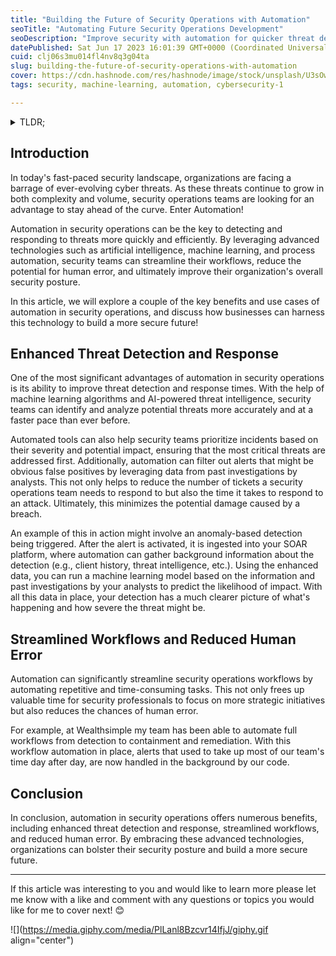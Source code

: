 ```yaml
---
title: "Building the Future of Security Operations with Automation"
seoTitle: "Automating Future Security Operations Development"
seoDescription: "Improve security with automation for quicker threat detection, efficient workflows, and minimized human error, boosting overall protection"
datePublished: Sat Jun 17 2023 16:01:39 GMT+0000 (Coordinated Universal Time)
cuid: clj06s3mu014fl4nv8q3g04ta
slug: building-the-future-of-security-operations-with-automation
cover: https://cdn.hashnode.com/res/hashnode/image/stock/unsplash/U3sOwViXhkY/upload/e04edd15e58d9b8c74cad88ec801c05d.jpeg
tags: security, machine-learning, automation, cybersecurity-1

---
```


<details data-node-type="hn-details-summary"><summary>TLDR;</summary><div data-type="detailsContent">Building the future of security operations with automation offers enhanced threat detection and response, streamlined workflows, and reduced human error, leading to improved overall security posture.</div></details>

## Introduction

In today's fast-paced security landscape, organizations are facing a barrage of ever-evolving cyber threats. As these threats continue to grow in both complexity and volume, security operations teams are looking for an advantage to stay ahead of the curve. Enter Automation!

Automation in security operations can be the key to detecting and responding to threats more quickly and efficiently. By leveraging advanced technologies such as artificial intelligence, machine learning, and process automation, security teams can streamline their workflows, reduce the potential for human error, and ultimately improve their organization's overall security posture.

In this article, we will explore a couple of the key benefits and use cases of automation in security operations, and discuss how businesses can harness this technology to build a more secure future!

## Enhanced Threat Detection and Response

One of the most significant advantages of automation in security operations is its ability to improve threat detection and response times. With the help of machine learning algorithms and AI-powered threat intelligence, security teams can identify and analyze potential threats more accurately and at a faster pace than ever before.

Automated tools can also help security teams prioritize incidents based on their severity and potential impact, ensuring that the most critical threats are addressed first. Additionally, automation can filter out alerts that might be obvious false positives by leveraging data from past investigations by analysts. This not only helps to reduce the number of tickets a security operations team needs to respond to but also the time it takes to respond to an attack. Ultimately, this minimizes the potential damage caused by a breach.

An example of this in action might involve an anomaly-based detection being triggered. After the alert is activated, it is ingested into your SOAR platform, where automation can gather background information about the detection (e.g., client history, threat intelligence, etc.). Using the enhanced data, you can run a machine learning model based on the information and past investigations by your analysts to predict the likelihood of impact. With all this data in place, your detection has a much clearer picture of what's happening and how severe the threat might be.

## Streamlined Workflows and Reduced Human Error

Automation can significantly streamline security operations workflows by automating repetitive and time-consuming tasks. This not only frees up valuable time for security professionals to focus on more strategic initiatives but also reduces the chances of human error.

For example, at Wealthsimple my team has been able to automate full workflows from detection to containment and remediation. With this workflow automation in place, alerts that used to take up most of our team's time day after day, are now handled in the background by our code.

## Conclusion

In conclusion, automation in security operations offers numerous benefits, including enhanced threat detection and response, streamlined workflows, and reduced human error. By embracing these advanced technologies, organizations can bolster their security posture and build a more secure future.

---

If this article was interesting to you and would like to learn more please let me know with a like and comment with any questions or topics you would like for me to cover next! 😊

![](https://media.giphy.com/media/PlLanl8Bzcvr14IfjJ/giphy.gif align="center")
